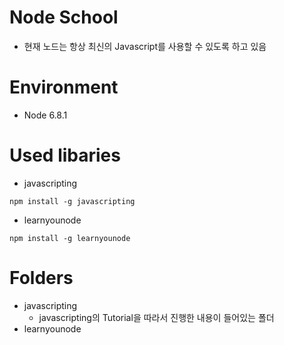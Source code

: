 # Node School
- 현재 노드는 항상 최신의 Javascript를 사용할 수 있도록 하고 있음

# Environment
- Node 6.8.1

# Used libaries
- javascripting

```
npm install -g javascripting
```

- learnyounode

```
npm install -g learnyounode
```

# Folders
- javascripting
  - javascripting의 Tutorial을 따라서 진행한 내용이 들어있는 폴더
- learnyounode